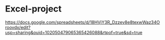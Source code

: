 # Excel-project
https://docs.google.com/spreadsheets/d/18HVjY3R_Dzzev8e8texwWaz34Oroovdx/edit?usp=sharing&ouid=102050479065365426088&rtpof=true&sd=true
